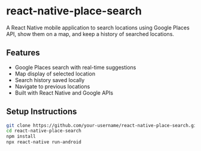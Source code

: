 # react-native-place-search
A React Native mobile application to search locations using Google Places API, show them on a map, and keep a history of searched locations.

## Features
- Google Places search with real-time suggestions
- Map display of selected location
- Search history saved locally
- Navigate to previous locations
- Built with React Native and Google APIs

## Setup Instructions

```bash
git clone https://github.com/your-username/react-native-place-search.git
cd react-native-place-search
npm install
npx react-native run-android

